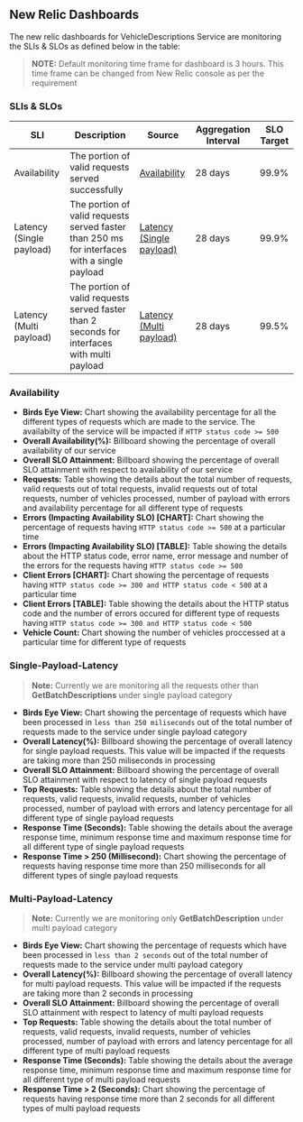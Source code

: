 ## New Relic Dashboards

The new relic dashboards for VehicleDescriptions Service are monitoring the SLIs & SLOs as defined below in the table:

> **NOTE:** Default monitoring time frame for dashboard is 3 hours. This time frame can be changed from New Relic console as per the requirement  

### SLIs & SLOs

| SLI               | Description                                    | Source                  |Aggregation Interval        |SLO Target  |
| ----------------- | ---------------------------------------------- | ----------------------- | -------------------------- | ---------- |
| ​Availability     | The portion of valid requests served successfully                | [Availability](https://onenr.io/0kjn2N3L9jo) |28 days | 99.9%  |
| ​Latency (Single payload) | The portion of valid requests served faster than 250 ms for interfaces with a single payload | [Latency (Single payload)](https://onenr.io/0BR61qAvGwO) |28 days | 99.9%  |
| ​Latency (Multi payload)  | The portion of valid requests served faster than 2 seconds for interfaces with multi payload | [Latency (Multi payload)](https://onenr.io/0EjOg5keDj6) |28 days | 99.5%  |


### Availability

- **Birds Eye View:** Chart showing the availability percentage for all the different types of requests which are made to the service. The availabilty of the service will be impacted if `HTTP status code >= 500`
- **Overall Availability(%):** Billboard showing the percentage of overall availability of our service
- **Overall SLO Attainment:** Billboard showing the percentage of overall SLO attainment with respect to availability of our service
- **Requests:** Table showing the details about the total number of requests, valid requests out of total requests, invalid requests out of total requests, number of vehicles processed, number of payload with errors and availability percentage for all different type of requests
- **Errors (Impacting Availability SLO) [CHART]:** Chart showing the percentage of requests having `HTTP status code >= 500` at a particular time
- **Errors (Impacting Availability SLO) [TABLE]:** Table showing the details about the HTTP status code, error name, error message and number of the errors for the requests having `HTTP status code >= 500` 
- **Client Errors [CHART]:** Chart showing the percentage of requests having `HTTP status code >= 300 and HTTP status code < 500` at a particular time
- **Client Errors [TABLE]:** Table showing the details about the HTTP status code and the number of errors occured for different type of requests having `HTTP status code >= 300 and HTTP status code < 500`
- **Vehicle Count:** Chart showing the number of vehicles proccessed at a particular time for different type of requests

### Single-Payload-Latency

> **Note:** Currently we are monitoring all the requests other than **GetBatchDescriptions** under single payload category

- **Birds Eye View:** Chart showing the percentage of requests which have been processed in `less than 250 miliseconds` out of the total number of requests made to the service under single payload category
- **Overall Latency(%):** Billboard showing the percentage of overall latency for single payload requests. This value will be impacted if the requests are taking more than 250 miliseconds in processing
- **Overall SLO Attainment:** Billboard showing the percentage of overall SLO attainment with respect to latency of single payload requests
- **Top Requests:** Table showing the details about the total number of requests, valid requests, invalid requests, number of vehicles processed, number of payload with errors and latency percentage for all different type of single payload requests
- **Response Time (Seconds):** Table showing the details about the average response time, minimum response time and maximum response time for all different type of single payload requests
- **Response Time > 250 (Millisecond):** Chart showing the percentage of requests having response time more than 250 milliseconds for all different types of single payload requests

### Multi-Payload-Latency

> **Note:** Currently we are monitoring only **GetBatchDescription** under multi payload category

- **Birds Eye View:** Chart showing the percentage of requests which have been processed in `less than 2 seconds` out of the total number of requests made to the service under multi payload category
- **Overall Latency(%):** Billboard showing the percentage of overall latency for multi payload requests. This value will be impacted if the requests are taking more than 2 seconds in processing
- **Overall SLO Attainment:** Billboard showing the percentage of overall SLO attainment with respect to latency of multi payload requests
- **Top Requests:** Table showing the details about the total number of requests, valid requests, invalid requests, number of vehicles processed, number of payload with errors and latency percentage for all different type of multi payload requests
- **Response Time (Seconds):** Table showing the details about the average response time, minimum response time and maximum response time for all different type of multi payload requests
- **Response Time > 2 (Seconds):** Chart showing the percentage of requests having response time more than 2 seconds for all different types of multi payload requests
